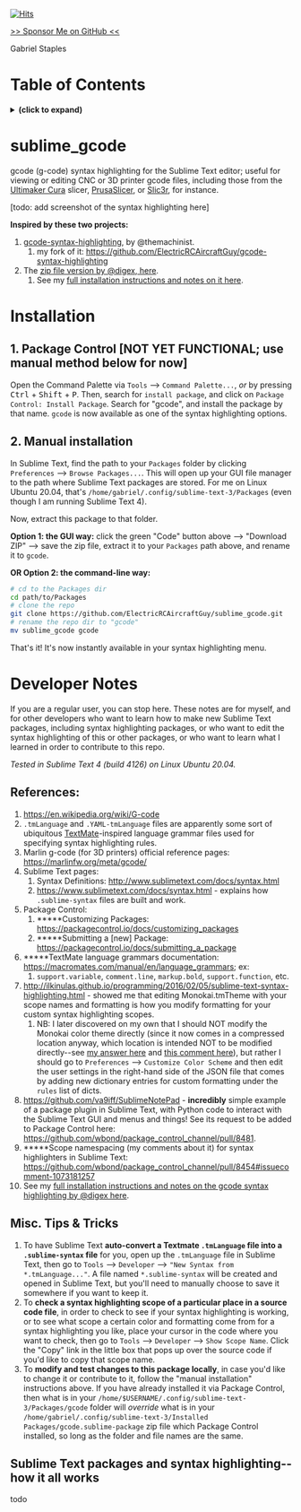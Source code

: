 [![Hits](https://hits.seeyoufarm.com/api/count/incr/badge.svg?url=https%3A%2F%2Fgithub.com%2FElectricRCAircraftGuy%2Fsublime_gcode&count_bg=%2379C83D&title_bg=%23555555&icon=&icon_color=%23E7E7E7&title=views+%28today+%2F+todal%29&edge_flat=false)](https://hits.seeyoufarm.com)

[>> Sponsor Me on GitHub <<](https://github.com/sponsors/ElectricRCAircraftGuy)

Gabriel Staples


# Table of Contents
<details>
<summary><b>(click to expand)</b></summary>
<!-- MarkdownTOC -->

1. [sublime_gcode](#sublime_gcode)
1. [Installation](#installation)
    1. [1. Package Control](#NOT YET FUNCTIONAL; use manual method below for now)
    1. [2. Manual installation](#2-manual-installation)
1. [Developer Notes](#developer-notes)
    1. [References:](#references)
    1. [Misc. Tips & Tricks](#misc-tips--tricks)
    1. [Sublime Text packages and syntax highlighting--how it all works](#sublime-text-packages-and-syntax-highlighting--how-it-all-works)

<!-- /MarkdownTOC -->
</details>


<a id="sublime_gcode"></a>
# sublime_gcode
gcode (g-code) syntax highlighting for the Sublime Text editor; useful for viewing or editing CNC or 3D printer gcode files, including those from the [Ultimaker Cura](https://ultimaker.com/software/ultimaker-cura) slicer, [PrusaSlicer](https://www.prusa3d.com/page/prusaslicer_424/), or [Slic3r](https://github.com/slic3r/Slic3r), for instance. 

[todo: add screenshot of the syntax highlighting here]


**Inspired by these two projects:**
1. [gcode-syntax-highlighting](https://github.com/themachinist/gcode-syntax-highlighting), by @themachinist.
    1. my fork of it: https://github.com/ElectricRCAircraftGuy/gcode-syntax-highlighting
1. The [zip file version by @digex, here](https://github.com/themachinist/gcode-syntax-highlighting/issues/2#issuecomment-106274142).
    1. See my [full installation instructions and notes on it here](https://github.com/themachinist/gcode-syntax-highlighting/issues/2#issuecomment-1073127156).


<a id="installation"></a>
# Installation

<a id="NOT YET FUNCTIONAL; use manual method below for now"></a>
## 1. Package Control [NOT YET FUNCTIONAL; use manual method below for now]

Open the Command Palette via `Tools` --> `Command Palette...`, _or_ by pressing <kbd>Ctrl</kbd> + <kbd>Shift</kbd> + <kbd>P</kbd>. Then, search for `install package`, and click on `Package Control: Install Package`. Search for "gcode", and install the package by that name. `gcode` is now available as one of the syntax highlighting options. 


<a id="2-manual-installation"></a>
## 2. Manual installation

In Sublime Text, find the path to your `Packages` folder by clicking `Preferences` --> `Browse Packages...`. This will open up your GUI file manager to the path where Sublime Text packages are stored. For me on Linux Ubuntu 20.04, that's `/home/gabriel/.config/sublime-text-3/Packages` (even though I am running Sublime Text 4). 

Now, extract this package to that folder.

**Option 1: the GUI way:** click the green "Code" button above --> "Download ZIP" --> save the zip file, extract it to your `Packages` path above, and rename it to `gcode`. 

**OR Option 2: the command-line way:** 
```bash
# cd to the Packages dir
cd path/to/Packages
# clone the repo
git clone https://github.com/ElectricRCAircraftGuy/sublime_gcode.git
# rename the repo dir to "gcode"
mv sublime_gcode gcode
```

That's it! It's now instantly available in your syntax highlighting menu.


<a id="developer-notes"></a>
# Developer Notes

If you are a regular user, you can stop here. These notes are for myself, and for other developers who want to learn how to make new Sublime Text packages, including syntax highlighting packages, or who want to edit the syntax highlighting of this or other packages, or who want to learn what I learned in order to contribute to this repo.

_Tested in Sublime Text 4 (build 4126) on Linux Ubuntu 20.04._



<a id="references"></a>
## References:
1. https://en.wikipedia.org/wiki/G-code
1. `.tmLanguage` and `.YAML-tmLanguage` files are apparently some sort of ubiquitous [TextMate](https://en.wikipedia.org/wiki/TextMate)-inspired language grammar files used for specifying syntax highlighting rules. 
1. Marlin g-code (for 3D printers) official reference pages: https://marlinfw.org/meta/gcode/
1. Sublime Text pages:
    1. Syntax Definitions: http://www.sublimetext.com/docs/syntax.html
    1. https://www.sublimetext.com/docs/syntax.html - explains how `.sublime-syntax` files are built and work.
1. Package Control: 
    1. \*\*\*\*\*Customizing Packages: https://packagecontrol.io/docs/customizing_packages
    1. \*\*\*\*\*Submitting a [new] Package: https://packagecontrol.io/docs/submitting_a_package
1. \*\*\*\*\*TextMate language grammars documentation: https://macromates.com/manual/en/language_grammars; ex:
    1. `support.variable`, `comment.line`, `markup.bold`, `support.function`, etc.
1. http://ilkinulas.github.io/programming/2016/02/05/sublime-text-syntax-highlighting.html - showed me that editing Monokai.tmTheme with your scope names and formatting is how you modify formatting for your custom syntax highlighting scopes. 
    1. NB: I later discovered on my own that I should NOT modify the Monokai color theme directly (since it now comes in a compressed location anyway, which location is intended NOT to be modified directly--see [my answer here](https://stackoverflow.com/a/71261397/4561887) and [this comment here](https://stackoverflow.com/questions/71261218/where-is-the-default-settings-file-which-stores-thing-such-as-font-size-loca/71261397#comment125983189_71261397)), but rather I should go to `Preferences` --> `Customize Color Scheme` and then edit the user settings in the right-hand side of the JSON file that comes by adding new dictionary entries for custom formatting under the `rules` list of dicts.
1. https://github.com/va9iff/SublimeNotePad - **incredibly** simple example of a package plugin in Sublime Text, with Python code to interact with the Sublime Text GUI and menus and things! See its request to be added to Package Control here: https://github.com/wbond/package_control_channel/pull/8481.
1. \*\*\*\*\*Scope namespacing (my comments about it) for syntax highlighters in Sublime Text: https://github.com/wbond/package_control_channel/pull/8454#issuecomment-1073181257
1. See my [full installation instructions and notes on the gcode syntax highlighting by @digex here](https://github.com/themachinist/gcode-syntax-highlighting/issues/2#issuecomment-1073127156).


<a id="misc-tips--tricks"></a>
## Misc. Tips & Tricks
1. To have Sublime Text **auto-convert a Textmate `.tmLanguage` file into a `.sublime-syntax` file** for you, open up the `.tmLanguage` file in Sublime Text, then go to `Tools` --> `Developer` --> `"New Syntax from *.tmLanguage..."`. A file named `*.sublime-syntax` will be created and opened in Sublime Text, but you'll need to manually choose to save it somewhere if you want to keep it.
1. To **check a syntax highlighting scope of a particular place in a source code file**, in order to check to see if your syntax highlighting is working, or to see what scope a certain color and formatting come from for a syntax highlighting you like, place your cursor in the code where you want to check, then go to `Tools` --> `Developer` --> `Show Scope Name`. Click the "Copy" link in the little box that pops up over the source code if you'd like to copy that scope name.
1. To **modify and test changes to this package locally**, in case you'd like to change it or contribute to it, follow the "manual installation" instructions above. If you have already installed it via Package Control, then what is in your `/home/$USERNAME/.config/sublime-text-3/Packages/gcode` folder will _override_ what is in your `/home/gabriel/.config/sublime-text-3/Installed Packages/gcode.sublime-package` zip file which Package Control installed, so long as the folder and file names are the same. 


<a id="sublime-text-packages-and-syntax-highlighting--how-it-all-works"></a>
## Sublime Text packages and syntax highlighting--how it all works

todo
